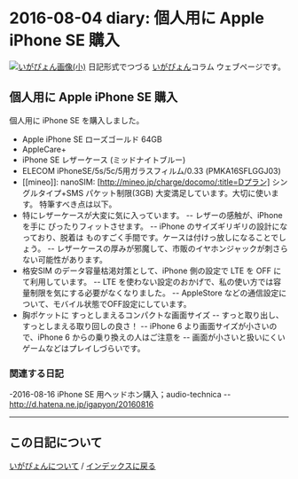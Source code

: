 2016-08-04 diary: 個人用に Apple iPhone SE 購入
=====================================================================================================
[![いがぴょん画像(小)](https://igapyon.github.io/diary/images/iga200306s.jpg "いがぴょん")](https://igapyon.github.io/diary/memo/memoigapyon.html) 日記形式でつづる [いがぴょん](https://igapyon.github.io/diary/memo/memoigapyon.html)コラム ウェブページです。

## 個人用に Apple iPhone SE 購入

個人用に iPhone SE を購入しました。
- Apple iPhone SE ローズゴールド 64GB
- AppleCare+
- iPhone SE レザーケース (ミッドナイトブルー)
- ELECOM iPhoneSE/5s/5c/5用ガラスフィルム/0.33 (PMKA16SFLGGJ03)
- [[mineo]]: nanoSIM: [http://mineo.jp/charge/docomo/:title=Dプラン] シングルタイプ+SMS パケット制限(3GB)
大変満足しています。大切に使います。
特筆すべき点は以下。
- 特にレザーケースが大変に気に入っています。
-- レザーの感触が、iPhone を手に ぴったりフィットさせます。
-- iPhone のサイズギリギリの設計になっており、脱着は ものすごく手間です。ケースは付けっ放しになることでしょう。
-- レザーケースの厚みが邪魔して、市販のイヤホンジャックが刺さらない可能性があります。
- 格安SIM のデータ容量枯渇対策として、iPhone 側の設定で LTE を OFF にて利用しています。
-- LTE を使わない設定のおかげで、私の使い方では容量制限を気にする必要がなくなりました。
-- AppleStore などの通信設定について、モバイル状態でOFF設定にしています。
- 胸ポケットに すっとしまえるコンパクトな画面サイズ
-- すっと取り出し、すっとしまえる取り回しの良さ！
-- iPhone 6 より画面サイズが小さいので、iPhone 6 からの乗り換えの人はご注意を
-- 画面が小さいと扱いにくいゲームなどはプレイしづらいです。


### 関連する日記

-2016-08-16 iPhone SE 用ヘッドホン購入；audio-technica
--http://d.hatena.ne.jp/igapyon/20160816



----------------------------------------------------------------------------------------------------

## この日記について
[いがぴょんについて](http://www.igapyon.jp/igapyon/diary/memo/memoigapyon.html) / [インデックスに戻る](https://igapyon.github.io/diary/idxall.html)
